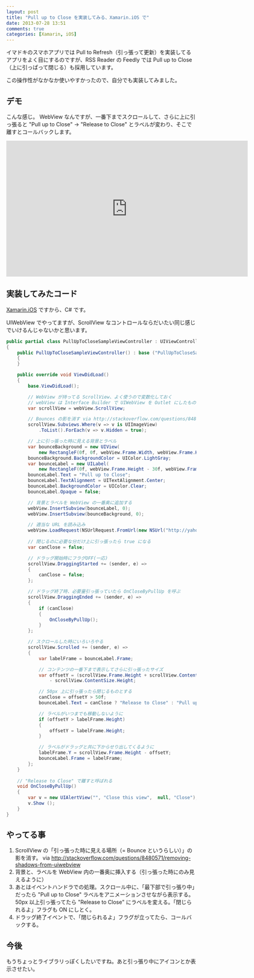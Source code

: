 ```yaml
---
layout: post
title: "Pull up to Close を実装してみる、Xamarin.iOS で"
date: 2013-07-28 13:51
comments: true
categories: [Xamarin, iOS]
---
```

イマドキのスマホアプリでは Pull to Refresh（引っ張って更新）を実装してるアプリをよく目にするのですが、RSS Reader の Feedly では Pull up to Close（上に引っぱって閉じる）も採用しています。

この操作性がなかなか使いやすかったので、自分でも実装してみました。
<!--more-->
## デモ

こんな感じ。
WebView なんですが、一番下までスクロールして、さらに上に引っ張ると "Pull up to Close" → "Release to Close" とラベルが変わり、そこで離すとコールバックします。

<iframe width="640" height="360" src="http://www.youtube.com/embed/AP6xPqwwXMI?feature=player_detailpage" frameborder="0" allowfullscreen></iframe>

## 実装してみたコード

[Xamarin.iOS](http://xamarin.com/) ですから、C# です。

UIWebView でやってますが、ScrollView なコントロールならだいたい同じ感じでいけるんじゃないかと思います。

```c# PullUpToCloseSampleViewController.cs
public partial class PullUpToCloseSampleViewController : UIViewController
{
    public PullUpToCloseSampleViewController() : base ("PullUpToCloseSampleViewController", null)
    {
    }

    public override void ViewDidLoad()
    {
        base.ViewDidLoad();

        // WebView が持ってる ScrollView、よく使うので変数化しておく
        // webView は Interface Builder で UIWebView を Outlet にしたもの。
        var scrollView = webView.ScrollView;

        // Bounces の影を消す via http://stackoverflow.com/questions/8480571/removing-shadows-from-uiwebview
        scrollView.Subviews.Where(v => v is UIImageView)
            .ToList().ForEach(v => v.Hidden = true);

        // 上に引っ張った時に見える背景とラベル
        var bounceBackground = new UIView(
            new RectangleF(0f, 0f, webView.Frame.Width, webView.Frame.Height));
        bounceBackground.BackgroundColor = UIColor.LightGray;
        var bounceLabel = new UILabel(
            new RectangleF(0f, webView.Frame.Height - 30f, webView.Frame.Width, 30f));
        bounceLabel.Text = "Pull up to Close";
        bounceLabel.TextAlignment = UITextAlignment.Center;
        bounceLabel.BackgroundColor = UIColor.Clear;
        bounceLabel.Opaque = false;

        // 背景とラベルを WebView の一番奥に追加する
        webView.InsertSubview(bounceLabel, 0);
        webView.InsertSubview(bounceBackground, 0);

        // 適当な URL を読み込み
        webView.LoadRequest(NSUrlRequest.FromUrl(new NSUrl("http://yahoo.co.jp/")));
		
        // 閉じるのに必要な分だけ上に引っ張ったら true になる
        var canClose = false;

        // ドラッグ開始時にフラグOFF(一応)
        scrollView.DraggingStarted += (sender, e) => 
        {
            canClose = false;
        };

        // ドラッグ終了時、必要量引っ張っていたら OnCloseByPullUp を呼ぶ
        scrollView.DraggingEnded += (sender, e) => 
        {
            if (canClose)
            {
                OnCloseByPullUp();
            }
        };

        // スクロールした時にいろいろやる
        scrollView.Scrolled += (sender, e) => 
        {
            var labelFrame = bounceLabel.Frame;

            // コンテンツの一番下まで表示してさらに引っ張ったサイズ
            var offsetY = (scrollView.Frame.Height + scrollView.ContentOffset.Y) 
                - scrollView.ContentSize.Height;

            // 50px 上に引っ張ったら閉じるものとする
            canClose = offsetY > 50f;
            bounceLabel.Text = canClose ? "Release to Close" : "Pull up to Close";

            // ラベルがいつまでも移動しないように
            if (offsetY > labelFrame.Height)
            {
                offsetY = labelFrame.Height;
            }

            // ラベルがドラッグと共に下からせり出してくるように
            labelFrame.Y = scrollView.Frame.Height - offsetY;
            bounceLabel.Frame = labelFrame;
        };
    }
    
    // "Release to Close" で離すと呼ばれる
    void OnCloseByPullUp()
    {
        var v = new UIAlertView("", "Close this view",  null, "Close");
        v.Show ();
    }
}
```

## やってる事

1.  ScrollView の「引っ張った時に見える場所（= Bounce というらしい）」の影を消す。 via http://stackoverflow.com/questions/8480571/removing-shadows-from-uiwebview
2. 背景と、ラベルを WebView 内の一番奥に挿入する（引っ張った時にのみ見えるように）
3. あとはイベントハンドラでの処理。スクロール中に、「最下部で引っ張り中」だったら "Pull up to Close" ラベルをアニメーションさせながら表示する。50px 以上引っ張ってたら "Release to Close" にラベルを変える。「閉じられるよ」フラグも ON にしとく。
4. ドラッグ終了イベントで、「閉じられるよ」フラグが立ってたら、コールバックする。

## 今後

もうちょっとライブラリっぽくしたいですね。あと引っ張り中にアイコンとか表示させたい。